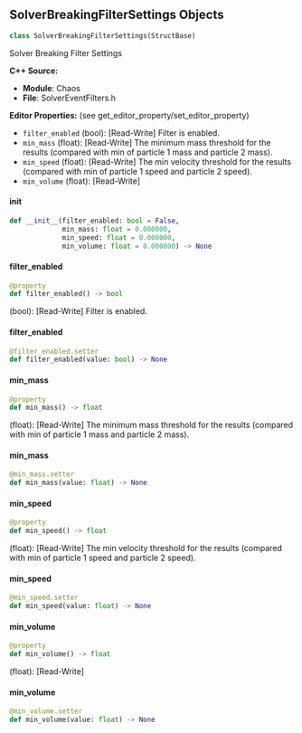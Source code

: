 ## SolverBreakingFilterSettings Objects

```python
class SolverBreakingFilterSettings(StructBase)
```

Solver Breaking Filter Settings

**C++ Source:**

- **Module**: Chaos
- **File**: SolverEventFilters.h

**Editor Properties:** (see get_editor_property/set_editor_property)

- ``filter_enabled`` (bool):  [Read-Write] Filter is enabled.
- ``min_mass`` (float):  [Read-Write] The minimum mass threshold for the results (compared with min of particle 1 mass and particle 2 mass).
- ``min_speed`` (float):  [Read-Write] The min velocity threshold for the results (compared with min of particle 1 speed and particle 2 speed).
- ``min_volume`` (float):  [Read-Write]

<a id="unreal.SolverBreakingFilterSettings.__init__"></a>

#### __init__

```python
def __init__(filter_enabled: bool = False,
             min_mass: float = 0.000000,
             min_speed: float = 0.000000,
             min_volume: float = 0.000000) -> None
```

<a id="unreal.SolverBreakingFilterSettings.filter_enabled"></a>

#### filter_enabled

```python
@property
def filter_enabled() -> bool
```

(bool):  [Read-Write] Filter is enabled.

<a id="unreal.SolverBreakingFilterSettings.filter_enabled"></a>

#### filter_enabled

```python
@filter_enabled.setter
def filter_enabled(value: bool) -> None
```

<a id="unreal.SolverBreakingFilterSettings.min_mass"></a>

#### min_mass

```python
@property
def min_mass() -> float
```

(float):  [Read-Write] The minimum mass threshold for the results (compared with min of particle 1 mass and particle 2 mass).

<a id="unreal.SolverBreakingFilterSettings.min_mass"></a>

#### min_mass

```python
@min_mass.setter
def min_mass(value: float) -> None
```

<a id="unreal.SolverBreakingFilterSettings.min_speed"></a>

#### min_speed

```python
@property
def min_speed() -> float
```

(float):  [Read-Write] The min velocity threshold for the results (compared with min of particle 1 speed and particle 2 speed).

<a id="unreal.SolverBreakingFilterSettings.min_speed"></a>

#### min_speed

```python
@min_speed.setter
def min_speed(value: float) -> None
```

<a id="unreal.SolverBreakingFilterSettings.min_volume"></a>

#### min_volume

```python
@property
def min_volume() -> float
```

(float):  [Read-Write]

<a id="unreal.SolverBreakingFilterSettings.min_volume"></a>

#### min_volume

```python
@min_volume.setter
def min_volume(value: float) -> None
```

<a id="unreal.SolverCollisionFilterSettings"></a>